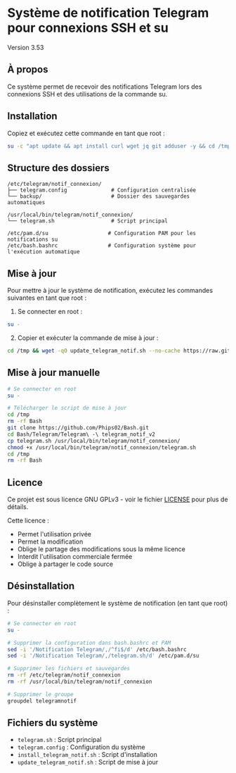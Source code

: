 # Système de notification Telegram pour connexions SSH et su
Version 3.53

## À propos
Ce système permet de recevoir des notifications Telegram lors des connexions SSH et des utilisations de la commande su.

## Installation

Copiez et exécutez cette commande en tant que root :

```bash
su -c "apt update && apt install curl wget jq git adduser -y && cd /tmp && wget https://raw.githubusercontent.com/Phips02/Bash/main/Telegram/Telegram%20-%20telegram_notif_v2/install_telegram_notif.sh && chmod +x install_telegram_notif.sh && ./install_telegram_notif.sh"
```

## Structure des dossiers
```
/etc/telegram/notif_connexion/
├── telegram.config              # Configuration centralisée
└── backup/                      # Dossier des sauvegardes automatiques

/usr/local/bin/telegram/notif_connexion/
└── telegram.sh                  # Script principal

/etc/pam.d/su                   # Configuration PAM pour les notifications su
/etc/bash.bashrc                # Configuration système pour l'exécution automatique
```

## Mise à jour

Pour mettre à jour le système de notification, exécutez les commandes suivantes en tant que root :

1. Se connecter en root :
```bash
su -
```

2. Copier et exécuter la commande de mise à jour :
```bash
cd /tmp && wget -qO update_telegram_notif.sh --no-cache https://raw.githubusercontent.com/Phips02/Bash/main/Telegram/Telegram%20-%20telegram_notif_v2/update_telegram_notif.sh && chmod +x update_telegram_notif.sh && ./update_telegram_notif.sh
```

## Mise à jour manuelle
```bash
# Se connecter en root
su -

# Télécharger le script de mise à jour
cd /tmp
rm -rf Bash
git clone https://github.com/Phips02/Bash.git
cd Bash/Telegram/Telegram\ -\ telegram_notif_v2
cp telegram.sh /usr/local/bin/telegram/notif_connexion/
chmod +x /usr/local/bin/telegram/notif_connexion/telegram.sh
cd /tmp
rm -rf Bash
```

## Licence
Ce projet est sous licence GNU GPLv3 - voir le fichier [LICENSE](LICENSE) pour plus de détails.

Cette licence :
- Permet l'utilisation privée
- Permet la modification
- Oblige le partage des modifications sous la même licence
- Interdit l'utilisation commerciale fermée
- Oblige à partager le code source 

## Désinstallation

Pour désinstaller complètement le système de notification (en tant que root) :

```bash
# Se connecter en root
su -

# Supprimer la configuration dans bash.bashrc et PAM
sed -i '/Notification Telegram/,/^fi$/d' /etc/bash.bashrc
sed -i '/Notification Telegram/,/telegram.sh/d' /etc/pam.d/su

# Supprimer les fichiers et sauvegardes
rm -rf /etc/telegram/notif_connexion
rm -rf /usr/local/bin/telegram/notif_connexion

# Supprimer le groupe
groupdel telegramnotif
``` 

## Fichiers du système
- `telegram.sh` : Script principal
- `telegram.config` : Configuration du système
- `install_telegram_notif.sh` : Script d'installation
- `update_telegram_notif.sh` : Script de mise à jour 